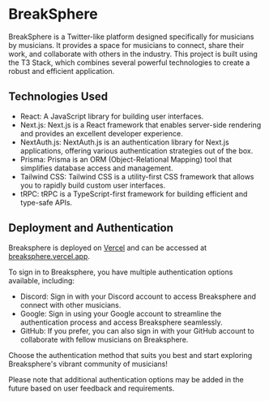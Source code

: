 # BreakSphere

BreakSphere is a Twitter-like platform designed specifically for musicians by musicians. It provides a space for musicians to connect, share their work, and collaborate with others in the industry. This project is built using the T3 Stack, which combines several powerful technologies to create a robust and efficient application.

## Technologies Used

- React: A JavaScript library for building user interfaces.
- Next.js: Next.js is a React framework that enables server-side rendering and provides an excellent developer experience.
- NextAuth.js: NextAuth.js is an authentication library for Next.js applications, offering various authentication strategies out of the box.
- Prisma: Prisma is an ORM (Object-Relational Mapping) tool that simplifies database access and management.
- Tailwind CSS: Tailwind CSS is a utility-first CSS framework that allows you to rapidly build custom user interfaces.
- tRPC: tRPC is a TypeScript-first framework for building efficient and type-safe APIs.

## Deployment and Authentication

Breaksphere is deployed on [Vercel](https://vercel.com/) and can be accessed at [breaksphere.vercel.app](https://breaksphere.vercel.app/). 

To sign in to Breaksphere, you have multiple authentication options available, including:

- Discord: Sign in with your Discord account to access Breaksphere and connect with other musicians.
- Google: Sign in using your Google account to streamline the authentication process and access Breaksphere seamlessly.
- GitHub: If you prefer, you can also sign in with your GitHub account to collaborate with fellow musicians on Breaksphere.

Choose the authentication method that suits you best and start exploring Breaksphere's vibrant community of musicians!

Please note that additional authentication options may be added in the future based on user feedback and requirements.

